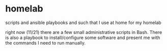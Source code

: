 # homelab
scripts and ansible playbooks and such that I use at home for my homelab

right now (11/21) there are a few small administrative scripts in Bash. There is also a playbook to install/configure some software and present me with the commands I need to run manually.

